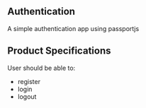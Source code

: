 ## Authentication 

A simple authentication app using passportjs

## Product Specifications

User should be able to:
- register
- login
- logout



